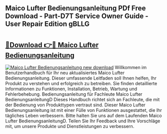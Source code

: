 ## Maico Lufter Bedienungsanleitung PDf Free Download - Part-D7T Service Owner Guide - User Repair Edition gBLLG

# <h2><a href="http://df3muy5.blite.top/?on=Maico+Lufter+Bedienungsanleitung">🔗Download 👉🔴 Maico Lufter Bedienungsanleitung</a></h2>

[![Maico Lufter Bedienungsanleitung new download](https://i.imgur.com/lujVjoI.png)](http://df3muy5.blite.top/?on=Maico+Lufter+Bedienungsanleitung)
Willkommen im Benutzerhandbuch für Ihr neu aktualisiertes Maico Lufter Bedienungsanleitung. Dieser umfassende Leitfaden soll Ihnen helfen, Ihr Produkt zu verstehen und erfolgreich zu betreiben. Sie finden detaillierte Informationen zu Funktionen, Installation, Betrieb, Wartung und Fehlerbehebung. Bedienungsanleitung für Fachleute Maico Lufter BedienungsanleitungD Dieses Handbuch richtet sich an Fachleute, die mit der Bedienung von Produkttypen vertraut sind. Dieser Maico Lufter Bedienungsanleitung ist mit einer Fülle von Funktionen ausgestattet, die Ihr tägliches Leben verbessern. Bitte halten Sie uns auf dem Laufenden Maico Lufter BedienungsanleitungD. Teilen Sie Ihr Feedback und Ihre Vorschläge mit, um unsere Produkte und Dienstleistungen zu verbessern.
